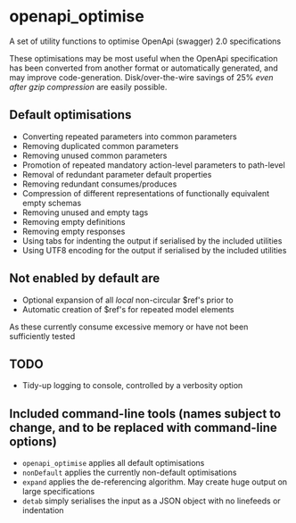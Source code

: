 # openapi_optimise

A set of utility functions to optimise OpenApi (swagger) 2.0 specifications

These optimisations may be most useful when the OpenApi specification has been converted from another format or
automatically generated, and may improve code-generation. Disk/over-the-wire savings of 25% *even after gzip compression* are easily possible.

## Default optimisations

* Converting repeated parameters into common parameters
* Removing duplicated common parameters
* Removing unused common parameters
* Promotion of repeated mandatory action-level parameters to path-level
* Removal of redundant parameter default properties
* Removing redundant consumes/produces
* Compression of different representations of functionally equivalent empty schemas
* Removing unused and empty tags 
* Removing empty definitions
* Removing empty responses
* Using tabs for indenting the output if serialised by the included utilities
* Using UTF8 encoding for the output if serialised by the included utilities

## Not enabled by default are

* Optional expansion of all *local* non-circular $ref's prior to
* Automatic creation of $ref's for repeated model elements

As these currently consume excessive memory or have not been sufficiently tested

## TODO

* Tidy-up logging to console, controlled by a verbosity option

## Included command-line tools (names subject to change, and to be replaced with command-line options)

* `openapi_optimise` applies all default optimisations
* `nonDefault` applies the currently non-default optimisations
* `expand` applies the de-referencing algorithm. May create huge output on large specifications
* `detab` simply serialises the input as a JSON object with no linefeeds or indentation
